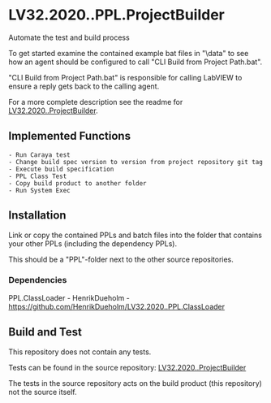 # LV32.2020..PPL.ProjectBuilder
Automate the test and build process

To get started examine the contained example bat files in "\data" to see how an agent should be configured to call "CLI Build from Project Path.bat".

"CLI Build from Project Path.bat" is responsible for calling LabVIEW to ensure a reply gets back to the calling agent.


For a more complete description see the readme for [LV32.2020..ProjectBuilder][1].


## Implemented Functions

```
- Run Caraya test
- Change build spec version to version from project repository git tag
- Execute build specification
- PPL Class Test
- Copy build product to another folder
- Run System Exec
```


## Installation
Link or copy the contained PPLs and batch files into the folder that contains your other PPLs (including the dependency PPLs).

This should be a "PPL"-folder next to the other source repositories.


### Dependencies
PPL.ClassLoader - HenrikDueholm - https://github.com/HenrikDueholm/LV32.2020..PPL.ClassLoader


## Build and Test
This repository does not contain any tests. 


Tests can be found in the source repository: [LV32.2020..ProjectBuilder][1]

The tests in the source repository acts on the build product (this repository) not the source itself.



[1]: https://github.com/HenrikDueholm/LV32.2020..ProjectBuilder